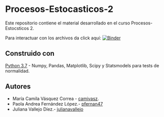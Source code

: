 # Procesos-Estocasticos-2
Este repositorio contiene el material desarrollado en el curso Procesos-Estocsticos 2.

Para interactuar con los archivos da click aquí:
[![Binder](https://mybinder.org/badge_logo.svg)](https://mybinder.org/v2/gh/CamiVasz/Procesos-Estocasticos-2/master)

## Construido con

[Python 3.7](https://www.python.org/) - Numpy, Pandas, Matplotlib, Scipy y Statsmodels para tests de normalidad.

## Autores

* María Camila Vásquez Correa - [camivasz](https://github.com/camivasz).
* Paola Andrea Fernández López.- [pfernan47](https://github.com/pfernan47)
* Juliana Vallejo Díez.- [julianavallejo](https://github.com/julianavallejo)
